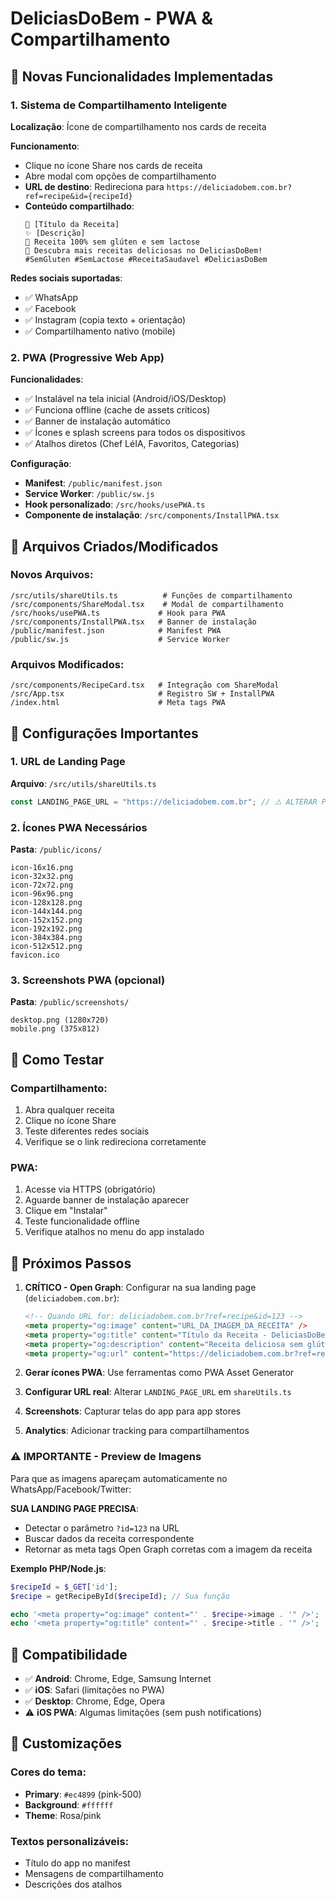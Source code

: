 # DeliciasDoBem - PWA & Compartilhamento

## 🚀 Novas Funcionalidades Implementadas

### 1. Sistema de Compartilhamento Inteligente

**Localização**: Ícone de compartilhamento nos cards de receita

**Funcionamento**:
- Clique no ícone Share nos cards de receita
- Abre modal com opções de compartilhamento
- **URL de destino**: Redireciona para `https://deliciadobem.com.br?ref=recipe&id={recipeId}` 
- **Conteúdo compartilhado**:
  ```
  🍰 [Título da Receita]
  ✨ [Descrição]
  🥄 Receita 100% sem glúten e sem lactose
  📱 Descubra mais receitas deliciosas no DeliciasDoBem!
  #SemGluten #SemLactose #ReceitaSaudavel #DeliciasDoBem
  ```

**Redes sociais suportadas**:
- ✅ WhatsApp
- ✅ Facebook  
- ✅ Instagram (copia texto + orientação)
- ✅ Compartilhamento nativo (mobile)

### 2. PWA (Progressive Web App)

**Funcionalidades**:
- ✅ Instalável na tela inicial (Android/iOS/Desktop)
- ✅ Funciona offline (cache de assets críticos)
- ✅ Banner de instalação automático
- ✅ Ícones e splash screens para todos os dispositivos
- ✅ Atalhos diretos (Chef LéIA, Favoritos, Categorias)

**Configuração**:
- **Manifest**: `/public/manifest.json`
- **Service Worker**: `/public/sw.js`
- **Hook personalizado**: `/src/hooks/usePWA.ts`
- **Componente de instalação**: `/src/components/InstallPWA.tsx`

## 📁 Arquivos Criados/Modificados

### Novos Arquivos:
```
/src/utils/shareUtils.ts          # Funções de compartilhamento
/src/components/ShareModal.tsx    # Modal de compartilhamento
/src/hooks/usePWA.ts             # Hook para PWA
/src/components/InstallPWA.tsx   # Banner de instalação
/public/manifest.json            # Manifest PWA
/public/sw.js                    # Service Worker
```

### Arquivos Modificados:
```
/src/components/RecipeCard.tsx   # Integração com ShareModal
/src/App.tsx                     # Registro SW + InstallPWA
/index.html                      # Meta tags PWA
```

## 🎯 Configurações Importantes

### 1. URL de Landing Page
**Arquivo**: `/src/utils/shareUtils.ts`
```typescript
const LANDING_PAGE_URL = "https://deliciadobem.com.br"; // ⚠️ ALTERAR PARA SUA URL
```

### 2. Ícones PWA Necessários
**Pasta**: `/public/icons/`
```
icon-16x16.png
icon-32x32.png  
icon-72x72.png
icon-96x96.png
icon-128x128.png
icon-144x144.png
icon-152x152.png
icon-192x192.png
icon-384x384.png
icon-512x512.png
favicon.ico
```

### 3. Screenshots PWA (opcional)
**Pasta**: `/public/screenshots/`
```
desktop.png (1280x720)
mobile.png (375x812)
```

## 🚀 Como Testar

### Compartilhamento:
1. Abra qualquer receita
2. Clique no ícone Share
3. Teste diferentes redes sociais
4. Verifique se o link redireciona corretamente

### PWA:
1. Acesse via HTTPS (obrigatório)
2. Aguarde banner de instalação aparecer
3. Clique em "Instalar"
4. Teste funcionalidade offline
5. Verifique atalhos no menu do app instalado

## 🔧 Próximos Passos

1. **CRÍTICO - Open Graph**: Configurar na sua landing page (`deliciadobem.com.br`):
   ```html
   <!-- Quando URL for: deliciadobem.com.br?ref=recipe&id=123 -->
   <meta property="og:image" content="URL_DA_IMAGEM_DA_RECEITA" />
   <meta property="og:title" content="Título da Receita - DeliciasDoBem" />
   <meta property="og:description" content="Receita deliciosa sem glúten..." />
   <meta property="og:url" content="https://deliciadobem.com.br?ref=recipe&id=123" />
   ```

2. **Gerar ícones PWA**: Use ferramentas como PWA Asset Generator
3. **Configurar URL real**: Alterar `LANDING_PAGE_URL` em `shareUtils.ts`
4. **Screenshots**: Capturar telas do app para app stores
5. **Analytics**: Adicionar tracking para compartilhamentos

### ⚠️ **IMPORTANTE - Preview de Imagens**

Para que as imagens apareçam automaticamente no WhatsApp/Facebook/Twitter:

**SUA LANDING PAGE PRECISA**:
- Detectar o parâmetro `?id=123` na URL
- Buscar dados da receita correspondente
- Retornar as meta tags Open Graph corretas com a imagem da receita

**Exemplo PHP/Node.js**:
```php
$recipeId = $_GET['id'];
$recipe = getRecipeById($recipeId); // Sua função

echo '<meta property="og:image" content="' . $recipe->image . '" />';
echo '<meta property="og:title" content="' . $recipe->title . '" />';
```

## 📱 Compatibilidade

- ✅ **Android**: Chrome, Edge, Samsung Internet
- ✅ **iOS**: Safari (limitações no PWA)
- ✅ **Desktop**: Chrome, Edge, Opera
- ⚠️ **iOS PWA**: Algumas limitações (sem push notifications)

## 🎨 Customizações

### Cores do tema:
- **Primary**: `#ec4899` (pink-500)
- **Background**: `#ffffff`
- **Theme**: Rosa/pink

### Textos personalizáveis:
- Título do app no manifest
- Mensagens de compartilhamento
- Descrições dos atalhos 